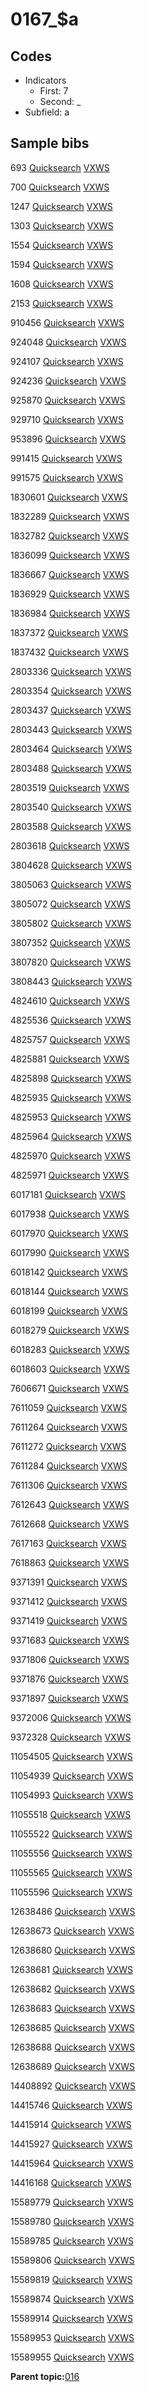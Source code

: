# 0167\_$a

## Codes

-   Indicators
    -   First: 7
    -   Second: \_
-   Subfield: a

## Sample bibs

693 [Quicksearch](https://search.library.yale.edu/catalog/693) [VXWS](http://prodorbis.library.yale.edu:7014/vxws/GetHoldingsService?bibId=693)

700 [Quicksearch](https://search.library.yale.edu/catalog/700) [VXWS](http://prodorbis.library.yale.edu:7014/vxws/GetHoldingsService?bibId=700)

1247 [Quicksearch](https://search.library.yale.edu/catalog/1247) [VXWS](http://prodorbis.library.yale.edu:7014/vxws/GetHoldingsService?bibId=1247)

1303 [Quicksearch](https://search.library.yale.edu/catalog/1303) [VXWS](http://prodorbis.library.yale.edu:7014/vxws/GetHoldingsService?bibId=1303)

1554 [Quicksearch](https://search.library.yale.edu/catalog/1554) [VXWS](http://prodorbis.library.yale.edu:7014/vxws/GetHoldingsService?bibId=1554)

1594 [Quicksearch](https://search.library.yale.edu/catalog/1594) [VXWS](http://prodorbis.library.yale.edu:7014/vxws/GetHoldingsService?bibId=1594)

1608 [Quicksearch](https://search.library.yale.edu/catalog/1608) [VXWS](http://prodorbis.library.yale.edu:7014/vxws/GetHoldingsService?bibId=1608)

2153 [Quicksearch](https://search.library.yale.edu/catalog/2153) [VXWS](http://prodorbis.library.yale.edu:7014/vxws/GetHoldingsService?bibId=2153)

910456 [Quicksearch](https://search.library.yale.edu/catalog/910456) [VXWS](http://prodorbis.library.yale.edu:7014/vxws/GetHoldingsService?bibId=910456)

924048 [Quicksearch](https://search.library.yale.edu/catalog/924048) [VXWS](http://prodorbis.library.yale.edu:7014/vxws/GetHoldingsService?bibId=924048)

924107 [Quicksearch](https://search.library.yale.edu/catalog/924107) [VXWS](http://prodorbis.library.yale.edu:7014/vxws/GetHoldingsService?bibId=924107)

924236 [Quicksearch](https://search.library.yale.edu/catalog/924236) [VXWS](http://prodorbis.library.yale.edu:7014/vxws/GetHoldingsService?bibId=924236)

925870 [Quicksearch](https://search.library.yale.edu/catalog/925870) [VXWS](http://prodorbis.library.yale.edu:7014/vxws/GetHoldingsService?bibId=925870)

929710 [Quicksearch](https://search.library.yale.edu/catalog/929710) [VXWS](http://prodorbis.library.yale.edu:7014/vxws/GetHoldingsService?bibId=929710)

953896 [Quicksearch](https://search.library.yale.edu/catalog/953896) [VXWS](http://prodorbis.library.yale.edu:7014/vxws/GetHoldingsService?bibId=953896)

991415 [Quicksearch](https://search.library.yale.edu/catalog/991415) [VXWS](http://prodorbis.library.yale.edu:7014/vxws/GetHoldingsService?bibId=991415)

991575 [Quicksearch](https://search.library.yale.edu/catalog/991575) [VXWS](http://prodorbis.library.yale.edu:7014/vxws/GetHoldingsService?bibId=991575)

1830601 [Quicksearch](https://search.library.yale.edu/catalog/1830601) [VXWS](http://prodorbis.library.yale.edu:7014/vxws/GetHoldingsService?bibId=1830601)

1832289 [Quicksearch](https://search.library.yale.edu/catalog/1832289) [VXWS](http://prodorbis.library.yale.edu:7014/vxws/GetHoldingsService?bibId=1832289)

1832782 [Quicksearch](https://search.library.yale.edu/catalog/1832782) [VXWS](http://prodorbis.library.yale.edu:7014/vxws/GetHoldingsService?bibId=1832782)

1836099 [Quicksearch](https://search.library.yale.edu/catalog/1836099) [VXWS](http://prodorbis.library.yale.edu:7014/vxws/GetHoldingsService?bibId=1836099)

1836667 [Quicksearch](https://search.library.yale.edu/catalog/1836667) [VXWS](http://prodorbis.library.yale.edu:7014/vxws/GetHoldingsService?bibId=1836667)

1836929 [Quicksearch](https://search.library.yale.edu/catalog/1836929) [VXWS](http://prodorbis.library.yale.edu:7014/vxws/GetHoldingsService?bibId=1836929)

1836984 [Quicksearch](https://search.library.yale.edu/catalog/1836984) [VXWS](http://prodorbis.library.yale.edu:7014/vxws/GetHoldingsService?bibId=1836984)

1837372 [Quicksearch](https://search.library.yale.edu/catalog/1837372) [VXWS](http://prodorbis.library.yale.edu:7014/vxws/GetHoldingsService?bibId=1837372)

1837432 [Quicksearch](https://search.library.yale.edu/catalog/1837432) [VXWS](http://prodorbis.library.yale.edu:7014/vxws/GetHoldingsService?bibId=1837432)

2803336 [Quicksearch](https://search.library.yale.edu/catalog/2803336) [VXWS](http://prodorbis.library.yale.edu:7014/vxws/GetHoldingsService?bibId=2803336)

2803354 [Quicksearch](https://search.library.yale.edu/catalog/2803354) [VXWS](http://prodorbis.library.yale.edu:7014/vxws/GetHoldingsService?bibId=2803354)

2803437 [Quicksearch](https://search.library.yale.edu/catalog/2803437) [VXWS](http://prodorbis.library.yale.edu:7014/vxws/GetHoldingsService?bibId=2803437)

2803443 [Quicksearch](https://search.library.yale.edu/catalog/2803443) [VXWS](http://prodorbis.library.yale.edu:7014/vxws/GetHoldingsService?bibId=2803443)

2803464 [Quicksearch](https://search.library.yale.edu/catalog/2803464) [VXWS](http://prodorbis.library.yale.edu:7014/vxws/GetHoldingsService?bibId=2803464)

2803488 [Quicksearch](https://search.library.yale.edu/catalog/2803488) [VXWS](http://prodorbis.library.yale.edu:7014/vxws/GetHoldingsService?bibId=2803488)

2803519 [Quicksearch](https://search.library.yale.edu/catalog/2803519) [VXWS](http://prodorbis.library.yale.edu:7014/vxws/GetHoldingsService?bibId=2803519)

2803540 [Quicksearch](https://search.library.yale.edu/catalog/2803540) [VXWS](http://prodorbis.library.yale.edu:7014/vxws/GetHoldingsService?bibId=2803540)

2803588 [Quicksearch](https://search.library.yale.edu/catalog/2803588) [VXWS](http://prodorbis.library.yale.edu:7014/vxws/GetHoldingsService?bibId=2803588)

2803618 [Quicksearch](https://search.library.yale.edu/catalog/2803618) [VXWS](http://prodorbis.library.yale.edu:7014/vxws/GetHoldingsService?bibId=2803618)

3804628 [Quicksearch](https://search.library.yale.edu/catalog/3804628) [VXWS](http://prodorbis.library.yale.edu:7014/vxws/GetHoldingsService?bibId=3804628)

3805063 [Quicksearch](https://search.library.yale.edu/catalog/3805063) [VXWS](http://prodorbis.library.yale.edu:7014/vxws/GetHoldingsService?bibId=3805063)

3805072 [Quicksearch](https://search.library.yale.edu/catalog/3805072) [VXWS](http://prodorbis.library.yale.edu:7014/vxws/GetHoldingsService?bibId=3805072)

3805802 [Quicksearch](https://search.library.yale.edu/catalog/3805802) [VXWS](http://prodorbis.library.yale.edu:7014/vxws/GetHoldingsService?bibId=3805802)

3807352 [Quicksearch](https://search.library.yale.edu/catalog/3807352) [VXWS](http://prodorbis.library.yale.edu:7014/vxws/GetHoldingsService?bibId=3807352)

3807820 [Quicksearch](https://search.library.yale.edu/catalog/3807820) [VXWS](http://prodorbis.library.yale.edu:7014/vxws/GetHoldingsService?bibId=3807820)

3808443 [Quicksearch](https://search.library.yale.edu/catalog/3808443) [VXWS](http://prodorbis.library.yale.edu:7014/vxws/GetHoldingsService?bibId=3808443)

4824610 [Quicksearch](https://search.library.yale.edu/catalog/4824610) [VXWS](http://prodorbis.library.yale.edu:7014/vxws/GetHoldingsService?bibId=4824610)

4825536 [Quicksearch](https://search.library.yale.edu/catalog/4825536) [VXWS](http://prodorbis.library.yale.edu:7014/vxws/GetHoldingsService?bibId=4825536)

4825757 [Quicksearch](https://search.library.yale.edu/catalog/4825757) [VXWS](http://prodorbis.library.yale.edu:7014/vxws/GetHoldingsService?bibId=4825757)

4825881 [Quicksearch](https://search.library.yale.edu/catalog/4825881) [VXWS](http://prodorbis.library.yale.edu:7014/vxws/GetHoldingsService?bibId=4825881)

4825898 [Quicksearch](https://search.library.yale.edu/catalog/4825898) [VXWS](http://prodorbis.library.yale.edu:7014/vxws/GetHoldingsService?bibId=4825898)

4825935 [Quicksearch](https://search.library.yale.edu/catalog/4825935) [VXWS](http://prodorbis.library.yale.edu:7014/vxws/GetHoldingsService?bibId=4825935)

4825953 [Quicksearch](https://search.library.yale.edu/catalog/4825953) [VXWS](http://prodorbis.library.yale.edu:7014/vxws/GetHoldingsService?bibId=4825953)

4825964 [Quicksearch](https://search.library.yale.edu/catalog/4825964) [VXWS](http://prodorbis.library.yale.edu:7014/vxws/GetHoldingsService?bibId=4825964)

4825970 [Quicksearch](https://search.library.yale.edu/catalog/4825970) [VXWS](http://prodorbis.library.yale.edu:7014/vxws/GetHoldingsService?bibId=4825970)

4825971 [Quicksearch](https://search.library.yale.edu/catalog/4825971) [VXWS](http://prodorbis.library.yale.edu:7014/vxws/GetHoldingsService?bibId=4825971)

6017181 [Quicksearch](https://search.library.yale.edu/catalog/6017181) [VXWS](http://prodorbis.library.yale.edu:7014/vxws/GetHoldingsService?bibId=6017181)

6017938 [Quicksearch](https://search.library.yale.edu/catalog/6017938) [VXWS](http://prodorbis.library.yale.edu:7014/vxws/GetHoldingsService?bibId=6017938)

6017970 [Quicksearch](https://search.library.yale.edu/catalog/6017970) [VXWS](http://prodorbis.library.yale.edu:7014/vxws/GetHoldingsService?bibId=6017970)

6017990 [Quicksearch](https://search.library.yale.edu/catalog/6017990) [VXWS](http://prodorbis.library.yale.edu:7014/vxws/GetHoldingsService?bibId=6017990)

6018142 [Quicksearch](https://search.library.yale.edu/catalog/6018142) [VXWS](http://prodorbis.library.yale.edu:7014/vxws/GetHoldingsService?bibId=6018142)

6018144 [Quicksearch](https://search.library.yale.edu/catalog/6018144) [VXWS](http://prodorbis.library.yale.edu:7014/vxws/GetHoldingsService?bibId=6018144)

6018199 [Quicksearch](https://search.library.yale.edu/catalog/6018199) [VXWS](http://prodorbis.library.yale.edu:7014/vxws/GetHoldingsService?bibId=6018199)

6018279 [Quicksearch](https://search.library.yale.edu/catalog/6018279) [VXWS](http://prodorbis.library.yale.edu:7014/vxws/GetHoldingsService?bibId=6018279)

6018283 [Quicksearch](https://search.library.yale.edu/catalog/6018283) [VXWS](http://prodorbis.library.yale.edu:7014/vxws/GetHoldingsService?bibId=6018283)

6018603 [Quicksearch](https://search.library.yale.edu/catalog/6018603) [VXWS](http://prodorbis.library.yale.edu:7014/vxws/GetHoldingsService?bibId=6018603)

7606671 [Quicksearch](https://search.library.yale.edu/catalog/7606671) [VXWS](http://prodorbis.library.yale.edu:7014/vxws/GetHoldingsService?bibId=7606671)

7611059 [Quicksearch](https://search.library.yale.edu/catalog/7611059) [VXWS](http://prodorbis.library.yale.edu:7014/vxws/GetHoldingsService?bibId=7611059)

7611264 [Quicksearch](https://search.library.yale.edu/catalog/7611264) [VXWS](http://prodorbis.library.yale.edu:7014/vxws/GetHoldingsService?bibId=7611264)

7611272 [Quicksearch](https://search.library.yale.edu/catalog/7611272) [VXWS](http://prodorbis.library.yale.edu:7014/vxws/GetHoldingsService?bibId=7611272)

7611284 [Quicksearch](https://search.library.yale.edu/catalog/7611284) [VXWS](http://prodorbis.library.yale.edu:7014/vxws/GetHoldingsService?bibId=7611284)

7611306 [Quicksearch](https://search.library.yale.edu/catalog/7611306) [VXWS](http://prodorbis.library.yale.edu:7014/vxws/GetHoldingsService?bibId=7611306)

7612643 [Quicksearch](https://search.library.yale.edu/catalog/7612643) [VXWS](http://prodorbis.library.yale.edu:7014/vxws/GetHoldingsService?bibId=7612643)

7612668 [Quicksearch](https://search.library.yale.edu/catalog/7612668) [VXWS](http://prodorbis.library.yale.edu:7014/vxws/GetHoldingsService?bibId=7612668)

7617163 [Quicksearch](https://search.library.yale.edu/catalog/7617163) [VXWS](http://prodorbis.library.yale.edu:7014/vxws/GetHoldingsService?bibId=7617163)

7618863 [Quicksearch](https://search.library.yale.edu/catalog/7618863) [VXWS](http://prodorbis.library.yale.edu:7014/vxws/GetHoldingsService?bibId=7618863)

9371391 [Quicksearch](https://search.library.yale.edu/catalog/9371391) [VXWS](http://prodorbis.library.yale.edu:7014/vxws/GetHoldingsService?bibId=9371391)

9371412 [Quicksearch](https://search.library.yale.edu/catalog/9371412) [VXWS](http://prodorbis.library.yale.edu:7014/vxws/GetHoldingsService?bibId=9371412)

9371419 [Quicksearch](https://search.library.yale.edu/catalog/9371419) [VXWS](http://prodorbis.library.yale.edu:7014/vxws/GetHoldingsService?bibId=9371419)

9371683 [Quicksearch](https://search.library.yale.edu/catalog/9371683) [VXWS](http://prodorbis.library.yale.edu:7014/vxws/GetHoldingsService?bibId=9371683)

9371806 [Quicksearch](https://search.library.yale.edu/catalog/9371806) [VXWS](http://prodorbis.library.yale.edu:7014/vxws/GetHoldingsService?bibId=9371806)

9371876 [Quicksearch](https://search.library.yale.edu/catalog/9371876) [VXWS](http://prodorbis.library.yale.edu:7014/vxws/GetHoldingsService?bibId=9371876)

9371897 [Quicksearch](https://search.library.yale.edu/catalog/9371897) [VXWS](http://prodorbis.library.yale.edu:7014/vxws/GetHoldingsService?bibId=9371897)

9372006 [Quicksearch](https://search.library.yale.edu/catalog/9372006) [VXWS](http://prodorbis.library.yale.edu:7014/vxws/GetHoldingsService?bibId=9372006)

9372328 [Quicksearch](https://search.library.yale.edu/catalog/9372328) [VXWS](http://prodorbis.library.yale.edu:7014/vxws/GetHoldingsService?bibId=9372328)

11054505 [Quicksearch](https://search.library.yale.edu/catalog/11054505) [VXWS](http://prodorbis.library.yale.edu:7014/vxws/GetHoldingsService?bibId=11054505)

11054939 [Quicksearch](https://search.library.yale.edu/catalog/11054939) [VXWS](http://prodorbis.library.yale.edu:7014/vxws/GetHoldingsService?bibId=11054939)

11054993 [Quicksearch](https://search.library.yale.edu/catalog/11054993) [VXWS](http://prodorbis.library.yale.edu:7014/vxws/GetHoldingsService?bibId=11054993)

11055518 [Quicksearch](https://search.library.yale.edu/catalog/11055518) [VXWS](http://prodorbis.library.yale.edu:7014/vxws/GetHoldingsService?bibId=11055518)

11055522 [Quicksearch](https://search.library.yale.edu/catalog/11055522) [VXWS](http://prodorbis.library.yale.edu:7014/vxws/GetHoldingsService?bibId=11055522)

11055556 [Quicksearch](https://search.library.yale.edu/catalog/11055556) [VXWS](http://prodorbis.library.yale.edu:7014/vxws/GetHoldingsService?bibId=11055556)

11055565 [Quicksearch](https://search.library.yale.edu/catalog/11055565) [VXWS](http://prodorbis.library.yale.edu:7014/vxws/GetHoldingsService?bibId=11055565)

11055596 [Quicksearch](https://search.library.yale.edu/catalog/11055596) [VXWS](http://prodorbis.library.yale.edu:7014/vxws/GetHoldingsService?bibId=11055596)

12638486 [Quicksearch](https://search.library.yale.edu/catalog/12638486) [VXWS](http://prodorbis.library.yale.edu:7014/vxws/GetHoldingsService?bibId=12638486)

12638673 [Quicksearch](https://search.library.yale.edu/catalog/12638673) [VXWS](http://prodorbis.library.yale.edu:7014/vxws/GetHoldingsService?bibId=12638673)

12638680 [Quicksearch](https://search.library.yale.edu/catalog/12638680) [VXWS](http://prodorbis.library.yale.edu:7014/vxws/GetHoldingsService?bibId=12638680)

12638681 [Quicksearch](https://search.library.yale.edu/catalog/12638681) [VXWS](http://prodorbis.library.yale.edu:7014/vxws/GetHoldingsService?bibId=12638681)

12638682 [Quicksearch](https://search.library.yale.edu/catalog/12638682) [VXWS](http://prodorbis.library.yale.edu:7014/vxws/GetHoldingsService?bibId=12638682)

12638683 [Quicksearch](https://search.library.yale.edu/catalog/12638683) [VXWS](http://prodorbis.library.yale.edu:7014/vxws/GetHoldingsService?bibId=12638683)

12638685 [Quicksearch](https://search.library.yale.edu/catalog/12638685) [VXWS](http://prodorbis.library.yale.edu:7014/vxws/GetHoldingsService?bibId=12638685)

12638688 [Quicksearch](https://search.library.yale.edu/catalog/12638688) [VXWS](http://prodorbis.library.yale.edu:7014/vxws/GetHoldingsService?bibId=12638688)

12638689 [Quicksearch](https://search.library.yale.edu/catalog/12638689) [VXWS](http://prodorbis.library.yale.edu:7014/vxws/GetHoldingsService?bibId=12638689)

14408892 [Quicksearch](https://search.library.yale.edu/catalog/14408892) [VXWS](http://prodorbis.library.yale.edu:7014/vxws/GetHoldingsService?bibId=14408892)

14415746 [Quicksearch](https://search.library.yale.edu/catalog/14415746) [VXWS](http://prodorbis.library.yale.edu:7014/vxws/GetHoldingsService?bibId=14415746)

14415914 [Quicksearch](https://search.library.yale.edu/catalog/14415914) [VXWS](http://prodorbis.library.yale.edu:7014/vxws/GetHoldingsService?bibId=14415914)

14415927 [Quicksearch](https://search.library.yale.edu/catalog/14415927) [VXWS](http://prodorbis.library.yale.edu:7014/vxws/GetHoldingsService?bibId=14415927)

14415964 [Quicksearch](https://search.library.yale.edu/catalog/14415964) [VXWS](http://prodorbis.library.yale.edu:7014/vxws/GetHoldingsService?bibId=14415964)

14416168 [Quicksearch](https://search.library.yale.edu/catalog/14416168) [VXWS](http://prodorbis.library.yale.edu:7014/vxws/GetHoldingsService?bibId=14416168)

15589779 [Quicksearch](https://search.library.yale.edu/catalog/15589779) [VXWS](http://prodorbis.library.yale.edu:7014/vxws/GetHoldingsService?bibId=15589779)

15589780 [Quicksearch](https://search.library.yale.edu/catalog/15589780) [VXWS](http://prodorbis.library.yale.edu:7014/vxws/GetHoldingsService?bibId=15589780)

15589785 [Quicksearch](https://search.library.yale.edu/catalog/15589785) [VXWS](http://prodorbis.library.yale.edu:7014/vxws/GetHoldingsService?bibId=15589785)

15589806 [Quicksearch](https://search.library.yale.edu/catalog/15589806) [VXWS](http://prodorbis.library.yale.edu:7014/vxws/GetHoldingsService?bibId=15589806)

15589819 [Quicksearch](https://search.library.yale.edu/catalog/15589819) [VXWS](http://prodorbis.library.yale.edu:7014/vxws/GetHoldingsService?bibId=15589819)

15589874 [Quicksearch](https://search.library.yale.edu/catalog/15589874) [VXWS](http://prodorbis.library.yale.edu:7014/vxws/GetHoldingsService?bibId=15589874)

15589914 [Quicksearch](https://search.library.yale.edu/catalog/15589914) [VXWS](http://prodorbis.library.yale.edu:7014/vxws/GetHoldingsService?bibId=15589914)

15589953 [Quicksearch](https://search.library.yale.edu/catalog/15589953) [VXWS](http://prodorbis.library.yale.edu:7014/vxws/GetHoldingsService?bibId=15589953)

15589955 [Quicksearch](https://search.library.yale.edu/catalog/15589955) [VXWS](http://prodorbis.library.yale.edu:7014/vxws/GetHoldingsService?bibId=15589955)

**Parent topic:**[016](../../tags/016/016.md)

